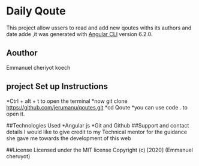 # Daily Qoute

This project allow ussers to read and add new qoutes withs its authors and date adde ,it  was generated with [Angular CLI](https://github.com/angular/angular-cli) version 6.2.0.

## Aouthor

Emmanuel cheriyot koech

## project Set up Instructions
*Ctrl + alt + t to open the terminal
*now git clone https://github.com/jerumanu/qoutes.git
*cd Qoute
*you can use code . to open it.

##Technologies Used
*Angular js
*Git and Github
##Support and contact details
I would like to give credit to my Technical mentor for the guidance she gave me towards the development of this web

##License
Licensed under the MIT license Copyright (c) [2020] (Emmanuel cheruyot)


